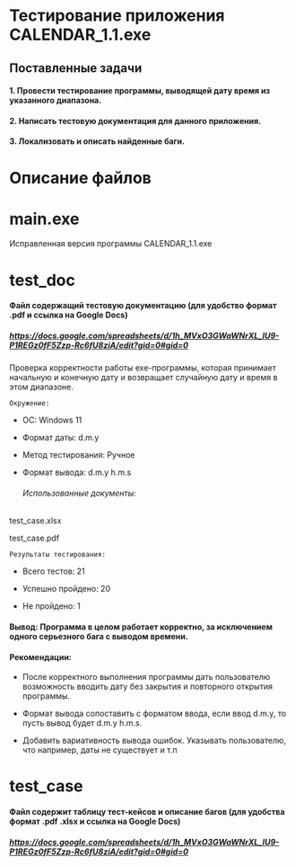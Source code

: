 # Тестирование приложения CALENDAR_1.1.exe
## Поставленные задачи
#### 1. Провести тестирование программы, выводящей дату время из указанного диапазона.
#### 2. Написать тестовую документация для данного приложения. 
#### 3. Локализовать и описать найденные баги.

# Описание файлов
# main.exe
Исправленная версия программы CALENDAR_1.1.exe

# test_doc
#### Файл содержащий тестовую документацию (для удобство формат .pdf и ссылка на Google Docs)
##### https://docs.google.com/spreadsheets/d/1h_MVxO3GWaWNrXL_IU9-P1REGz0fF5Zzp-Rc6fU8ziA/edit?gid=0#gid=0

Проверка корректности работы exe-программы, которая принимает начальную и конечную дату и возвращает случайную дату и время в этом диапазоне.

    Окружение:

- ОС: Windows 11

- Формат даты: d.m.y

- Метод тестирования: Ручное

- Формат вывода: d.m.y h.m.s

    ###### Использованные документы:

test_case.xlsx

test_case.pdf


    Результаты тестирования:

- Всего тестов: 21

- Успешно пройдено: 20

- Не пройдено: 1

#### Вывод: Программа в целом работает корректно, за исключением одного серьезного бага с выводом времени. 

#### Рекомендации: 
- После корректного выполнения программы дать пользователю возможность вводить дату без закрытия и повторного открытия программы.

- Формат вывода сопоставить с форматом ввода, если ввод d.m.y, то пусть вывод будет d.m.y h.m.s. 

- Добавить вариативность вывода ошибок. Указывать пользователю, что например, даты не существует и т.п

# test_case
#### Файл содержит таблицу тест-кейсов и описание багов (для удобства формат .pdf .xlsx и ссылка на Google Docs)
##### https://docs.google.com/spreadsheets/d/1h_MVxO3GWaWNrXL_IU9-P1REGz0fF5Zzp-Rc6fU8ziA/edit?gid=0#gid=0
